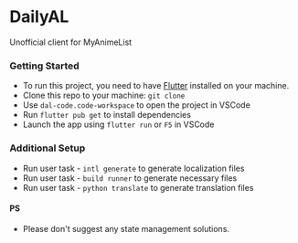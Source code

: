# DailyAL

Unofficial client for MyAnimeList

### Getting Started

- To run this project, you need to have [Flutter](https://flutter.dev/docs/get-started/install) installed on your machine.
- Clone this repo to your machine: `git clone`
- Use `dal-code.code-workspace` to open the project in VSCode
- Run `flutter pub get` to install dependencies
- Launch the app using `flutter run` or `F5` in VSCode

### Additional Setup

- Run user task - `intl generate` to generate localization files
- Run user task - `build runner` to generate necessary files
- Run user task - `python translate` to generate translation files

#### PS
- Please don't suggest any state management solutions.
